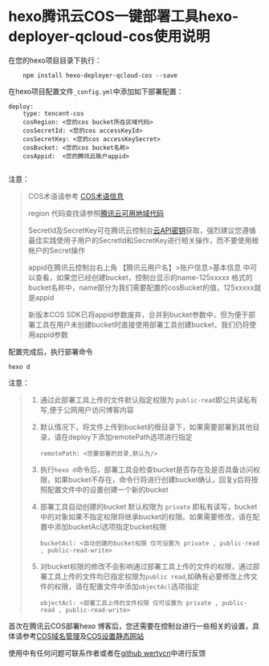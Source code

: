 # hexo腾讯云COS一键部署工具hexo-deployer-qcloud-cos使用说明

在您的hexo项目目录下执行：

```
    npm install hexo-deployer-qcloud-cos --save
```

在hexo项目配置文件`_config.yml`中添加如下部署配置：

```
deploy:
    type: tencent-cos
    cosRegion: <您的cos bucket所在区域代码>
    cosSecretId: <您的cos accessKeyId>
    cosSecretKey: <您的cos accessKeySecret>
    cosBucket: <您的cos bucket名称>
    cosAppid:  <您的腾讯云账户appid>
  
```

注意：

> COS术语请参考 [COS术语信息](https://cloud.tencent.com/document/product/436/7751)
>
> region  代码查找请参照[腾讯云可用地域代码](https://cloud.tencent.com/document/product/436/6224)
>
> SecretId及SecretKey可在腾讯云控制台[云API密钥](https://console.cloud.tencent.com/cam/capi)获取，强烈建议您遵循最佳实践使用子用户的SecretId和SecretKey进行相关操作，而不要使用根帐户的Secret操作
>
> appid在腾讯云控制台右上角 【腾讯云用户名】>账户信息>基本信息 中可以查看，如果您已经创建bucket，控制台显示的name-125xxxxx 格式的bucket名称中，name部分为我们需要配置的cosBucket的值，125xxxxx就是appid
>
> 新版本COS SDK已将appid参数废弃，合并到bucket参数中，但为便于部署工具在用户未创建bucket时直接使用部署工具创建bucket，我们仍将使用appid参数



配置完成后，执行部署命令

```
hexo d
```

注意：

> 1. 通过此部署工具上传的文件默认指定权限为 `public-read`即公共读私有写,便于公网用户访问博客内容  
>
> 2. 默认情况下，将文件上传到bucket的根目录下，如果需要部署到其他目录，请在deploy下添加remotePath选项进行指定
>
>    ```
>    remotePath: <您要部署的目录,默认为/>
>    ```
>
> 3. 执行`hexo d`命令后，部署工具会检查bucket是否存在及是否具备访问权限，如果bucket不存在，命令行将进行创建bucket确认，回复y后将按照配置文件中的设置创建一个新的bucket
>
> 4. 部署工具自动创建的bucket 默认权限为 `private` 即私有读写，bucket中的对象如果不指定权限将继承bucket的权限。如果需要修改，请在配置中添加bucketAcl选项指定bucket权限
>
>    ```
>    bucketAcl: <自动创建的bucket权限 仅可设置为 private , public-read , public-read-write> 
>    ```
>
> 5. 对bucket权限的修改不会影响通过部署工具上传的文件的权限，通过部署工具上传的文件均已指定权限为`public read`,如确有必要修改上传文件的权限，请在配置文件中添加`objectAcl`选项指定
>
>    ```
>    objectAcl: <部署工具上传的文件权限 仅可设置为 private , public-read , public-read-write>
>    ```

首次在腾讯云COS部署hexo 博客后，您还需要在控制台进行一些相关的设置，具体请参考[COS域名管理](https://cloud.tencent.com/document/product/436/18424)及[COS设置静态网站](https://cloud.tencent.com/document/product/436/14984)



使用中有任何问题可联系作者或者在[github wertycn](https://github.com/wertycn/hexo-deployer-qcloud-cos/issues)中进行反馈

